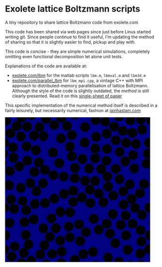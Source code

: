 # Exolete lattice Boltzmann scripts

A tiny repository to share lattice Boltzmann code from exolete.com

This code has been shared via web pages since just before Linus started writing
git. Since people continue to find it useful, I'm updating the method of
sharing so that it is slightly easier to find, pickup and play with.

This code is concise - they are simple numerical simulations, completely
omitting even functional decomposition let alone unit tests.

Explanations of the code are available at:

 * [exolete.com/lbm](https://exolete.com/lbm) for the matlab scripts `lbm.m`,
   `lbmval.m` and `lbm3d.m`
 * [exolete.com/parallel_lbm](https://exolete.com/parallel_lbm) for
   `lbm_mpi.cpp`, a vintage C++ with MPI approach to distributed-memory
   parallelisation of lattice Boltzmann. Although the style of the code is
   slightly outdated, the *method* is still clearly presented. Read it on this
   [single-sheet of paper](http://exolete.com/images/lbm_mpi.pdf)

This specific implementation of the numerical method itself is described in a
fairly leisurely, but necessarily numerical, fashion at 
[iainhaslam.com](https://iainhaslam.com/monplace/lbm-theory)

![Reactive flow modelled with lattice Boltzmann](lbmflow.gif)
